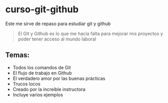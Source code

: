# curso-git-github
Este me sirve de repaso para estudiar git y github
> El Git y Github es lo que me hacia falta para mejorar mis proyectos y poder tener acceso al mundo laboral

## Temas:
* Todos los comandos de Git
* El flujo de trabajo en Github
* El verdadero amor por las buenas prácticas
* Trucos locos
* Creado por la increible instructora
* Incluye varios ejemplos